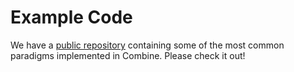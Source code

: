 # Example Code

We have a [public repository](https://github.com/Combine-Pathfinder-Palisade/combine-examples) containing some of the most common paradigms implemented in Combine. Please check it out!